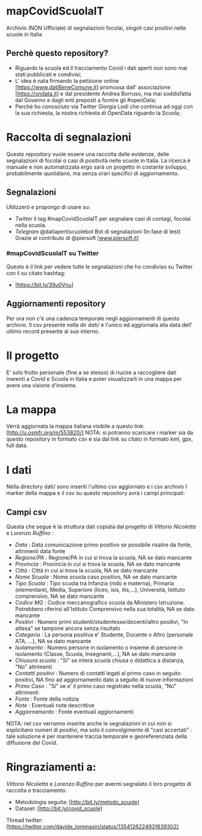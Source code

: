# mapCovidScuolaIT
Archivio (NON Ufficiale) di segnalazioni focolai, singoli casi positivi nelle scuole in Italia 

## Perchè questo repository?
- Riguardo la scuola ed il tracciamento Covid i dati aperti non sono mai stati pubblicati e condivisi;
- L' idea è nata firmando la petizione online [https://www.datiBeneComune.it] promossa dall' associazione [https://ondata.it] e dal presidente Andrea Borruso, ma mai soddisfatta dal Governo e dagli enti preposti a fornire gli #openData;
- Perchè ho conosciuto via Twitter Giorgia Lodi che continua ad oggi con la sua richiesta, la nostra richiesta di OpenData riguardo la Scuola;

# Raccolta di segnalazioni
Questo repository vuole essere una raccolta delle evidenze, delle segnalazioni di focolai o casi di positività nelle scuole in Italia.
La ricerca è manuale e non automatizzata ergo sarà un progetto in costante sviluppo, probabilmente quotidiano, ma senza orari specifici di aggiornamento.

## Segnalazioni
Utilizzerò e propongo di usare su:

- *Twitter* il tag #mapCovidScuolaIT per segnalare casi di contagi, focolai nella scuola.
- *Telegram* @datiapertiscuolebot
Bot di segnalazioni
(In fase di test)
Grazie al contributo di @piersoft [www.piersoft.it] 

###  #mapCovidScuolaIT su Twitter
Questo è il link per vedere tutte le segnalazioni che ho condiviso su Twitter con il su citato hashtag:
- [https://bit.ly/39u0Vnu]

## Aggiornamenti repository
Per ora non c'è una cadenza temporale negli aggiornamenti di questo archivio. Il csv presente nella dir *dati/* è l'unico ed aggiornata alla data dell' ultimo record presente al suo interno.

# Il progetto
E' solo frutto personale (fine a se stesso) di riucire a raccogliere dati inerenti a Covid e Scuola in Italia e poter visualizzarli in una mappa per avere una visione d'insieme.

# La mappa
Verrà aggiornata la mappa italiana visibile a questo link:
[http://u.osmfr.org/m/553820/]
NOTA: si potranno scaricare i marker sia da questo repository in formato csv e sia dal link su citato in formato kml, gpx, full data.

# I dati
Nella directory dati/ sono inseriti l'ultimo csv aggiornato e i csv archivio
I marker della mappa e il csv su questo repository avrà i campi principali:

## Campi csv

Questa che segue è la struttura dati copiata dal progetto di *Vittorio Nicoletta* e *Lorenzo Ruffino* :

- *Data* : Data comunicazione primo positivo se possibile risalire da fonte, altrimenti data fonte
- *Regione/PA* : Regione/PA in cui si trova la scuola, NA se dato mancante
- *Provincia* : Provincia in cui si trova la scuola, NA se dato mancante
- *Città* : Città in cui si trova la scuola, NA se dato mancante
- *Nome Scuola* : Nome scuola caso positivo, NA se dato mancante
- *Tipo Scuola* : Tipo scuola tra Infanzia (nido e materna), Primaria (elementare), Media, Superiore (liceo, isis, itis,...), Università, Istituto comprensivo, NA se dato mancante
- *Codice MG* : Codice meccanografico scuola da Ministero Istruzione. Potrebbero riferirsi all'Istituto Comprensivo nella sua totalità, NA se dato mancante
- *Positivi* : Numero primi studenti/studentesse/docenti/altro positivi, "In attesa" se tampone ancora senza risultato
- *Categoria* : La persona positiva e' Studente, Docente o Altro (personale ATA, ...), NA se dato mancante
- *Isolamento* : Numero persone in isolamento o insieme di persone in isolamento (Classe, Scuola, Insegnanti,...), NA se dato mancante
- *Chiusura scuola* : "Si" se intera scuola chiusa o didattica a distanza, "No" altrimenti
- *Contatti positivi* : Numero di contatti legati al primo caso in seguito positivi, NA fino ad aggiornamento dato a seguito di nuove informazioni
- *Primo Caso* : "Si" se e' il primo caso registrato nella scuola, "No" altrimenti
- *Fonte* : Fonte della notizia
- *Note* : Eventuali note descrittive
- *Aggiornamento* : Fonte eventuali aggiornamenti

NOTA: nel csv verranno inserite anche le segnalazioni in cui non si esplicitano numeri di positivi, ma solo il coinvolgimento di "casi accertati" : tale soluzione è per mantenere traccia temporale e georeferenziata della diffusione del Covid.

# Ringraziamenti a:
*Vittorio Nicoletta* e *Lorenzo Ruffino* per avermi segnalato il loro progetto di raccolta e tracciamento.
- Metodologia seguita:
[http://bit.ly/metodo_scuole]
- Dataset:
[http://bit.ly/covid_scuole]

Thread twitter:
[https://twitter.com/davide_tommasin/status/1354126224931639302]
